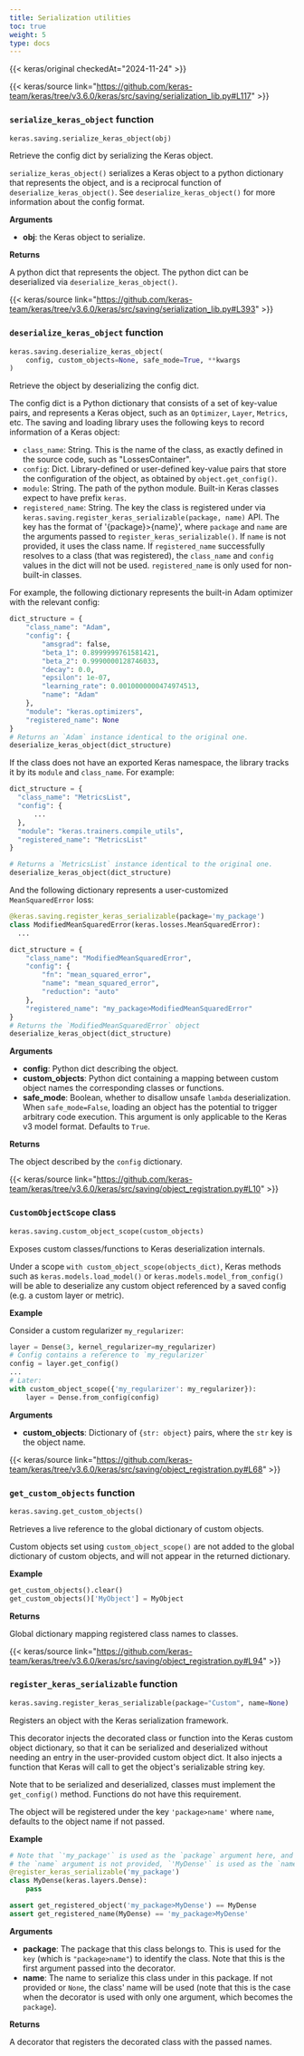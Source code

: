 ```yaml
---
title: Serialization utilities
toc: true
weight: 5
type: docs
---
```


{{< keras/original checkedAt="2024-11-24" >}}

{{< keras/source link="https://github.com/keras-team/keras/tree/v3.6.0/keras/src/saving/serialization_lib.py#L117" >}}

### `serialize_keras_object` function

```python
keras.saving.serialize_keras_object(obj)
```

Retrieve the config dict by serializing the Keras object.

`serialize_keras_object()` serializes a Keras object to a python dictionary that represents the object, and is a reciprocal function of `deserialize_keras_object()`. See `deserialize_keras_object()` for more information about the config format.

**Arguments**

- **obj**: the Keras object to serialize.

**Returns**

A python dict that represents the object. The python dict can be deserialized via `deserialize_keras_object()`.

{{< keras/source link="https://github.com/keras-team/keras/tree/v3.6.0/keras/src/saving/serialization_lib.py#L393" >}}

### `deserialize_keras_object` function

```python
keras.saving.deserialize_keras_object(
    config, custom_objects=None, safe_mode=True, **kwargs
)
```

Retrieve the object by deserializing the config dict.

The config dict is a Python dictionary that consists of a set of key-value pairs, and represents a Keras object, such as an `Optimizer`, `Layer`, `Metrics`, etc. The saving and loading library uses the following keys to record information of a Keras object:

- `class_name`: String. This is the name of the class, as exactly defined in the source code, such as "LossesContainer".
- `config`: Dict. Library-defined or user-defined key-value pairs that store the configuration of the object, as obtained by `object.get_config()`.
- `module`: String. The path of the python module. Built-in Keras classes expect to have prefix `keras`.
- `registered_name`: String. The key the class is registered under via `keras.saving.register_keras_serializable(package, name)` API. The key has the format of '{package}>{name}', where `package` and `name` are the arguments passed to `register_keras_serializable()`. If `name` is not provided, it uses the class name. If `registered_name` successfully resolves to a class (that was registered), the `class_name` and `config` values in the dict will not be used. `registered_name` is only used for non-built-in classes.

For example, the following dictionary represents the built-in Adam optimizer with the relevant config:

```python
dict_structure = {
    "class_name": "Adam",
    "config": {
        "amsgrad": false,
        "beta_1": 0.8999999761581421,
        "beta_2": 0.9990000128746033,
        "decay": 0.0,
        "epsilon": 1e-07,
        "learning_rate": 0.0010000000474974513,
        "name": "Adam"
    },
    "module": "keras.optimizers",
    "registered_name": None
}
# Returns an `Adam` instance identical to the original one.
deserialize_keras_object(dict_structure)
```

If the class does not have an exported Keras namespace, the library tracks it by its `module` and `class_name`. For example:

```python
dict_structure = {
  "class_name": "MetricsList",
  "config": {
      ...
  },
  "module": "keras.trainers.compile_utils",
  "registered_name": "MetricsList"
}

# Returns a `MetricsList` instance identical to the original one.
deserialize_keras_object(dict_structure)
```

And the following dictionary represents a user-customized `MeanSquaredError` loss:

```python
@keras.saving.register_keras_serializable(package='my_package')
class ModifiedMeanSquaredError(keras.losses.MeanSquaredError):
  ...

dict_structure = {
    "class_name": "ModifiedMeanSquaredError",
    "config": {
        "fn": "mean_squared_error",
        "name": "mean_squared_error",
        "reduction": "auto"
    },
    "registered_name": "my_package>ModifiedMeanSquaredError"
}
# Returns the `ModifiedMeanSquaredError` object
deserialize_keras_object(dict_structure)
```

**Arguments**

- **config**: Python dict describing the object.
- **custom_objects**: Python dict containing a mapping between custom object names the corresponding classes or functions.
- **safe_mode**: Boolean, whether to disallow unsafe `lambda` deserialization. When `safe_mode=False`, loading an object has the potential to trigger arbitrary code execution. This argument is only applicable to the Keras v3 model format. Defaults to `True`.

**Returns**

The object described by the `config` dictionary.

{{< keras/source link="https://github.com/keras-team/keras/tree/v3.6.0/keras/src/saving/object_registration.py#L10" >}}

### `CustomObjectScope` class

```python
keras.saving.custom_object_scope(custom_objects)
```

Exposes custom classes/functions to Keras deserialization internals.

Under a scope `with custom_object_scope(objects_dict)`, Keras methods such as `keras.models.load_model()` or `keras.models.model_from_config()` will be able to deserialize any custom object referenced by a saved config (e.g. a custom layer or metric).

**Example**

Consider a custom regularizer `my_regularizer`:

```python
layer = Dense(3, kernel_regularizer=my_regularizer)
# Config contains a reference to `my_regularizer`
config = layer.get_config()
...
# Later:
with custom_object_scope({'my_regularizer': my_regularizer}):
    layer = Dense.from_config(config)
```

**Arguments**

- **custom_objects**: Dictionary of `{str: object}` pairs, where the `str` key is the object name.

{{< keras/source link="https://github.com/keras-team/keras/tree/v3.6.0/keras/src/saving/object_registration.py#L68" >}}

### `get_custom_objects` function

```python
keras.saving.get_custom_objects()
```

Retrieves a live reference to the global dictionary of custom objects.

Custom objects set using `custom_object_scope()` are not added to the global dictionary of custom objects, and will not appear in the returned dictionary.

**Example**

```python
get_custom_objects().clear()
get_custom_objects()['MyObject'] = MyObject
```

**Returns**

Global dictionary mapping registered class names to classes.

{{< keras/source link="https://github.com/keras-team/keras/tree/v3.6.0/keras/src/saving/object_registration.py#L94" >}}

### `register_keras_serializable` function

```python
keras.saving.register_keras_serializable(package="Custom", name=None)
```

Registers an object with the Keras serialization framework.

This decorator injects the decorated class or function into the Keras custom object dictionary, so that it can be serialized and deserialized without needing an entry in the user-provided custom object dict. It also injects a function that Keras will call to get the object's serializable string key.

Note that to be serialized and deserialized, classes must implement the `get_config()` method. Functions do not have this requirement.

The object will be registered under the key `'package>name'` where `name`, defaults to the object name if not passed.

**Example**

```python
# Note that `'my_package'` is used as the `package` argument here, and since
# the `name` argument is not provided, `'MyDense'` is used as the `name`.
@register_keras_serializable('my_package')
class MyDense(keras.layers.Dense):
    pass

assert get_registered_object('my_package>MyDense') == MyDense
assert get_registered_name(MyDense) == 'my_package>MyDense'
```

**Arguments**

- **package**: The package that this class belongs to. This is used for the `key` (which is `"package>name"`) to identify the class. Note that this is the first argument passed into the decorator.
- **name**: The name to serialize this class under in this package. If not provided or `None`, the class' name will be used (note that this is the case when the decorator is used with only one argument, which becomes the `package`).

**Returns**

A decorator that registers the decorated class with the passed names.

